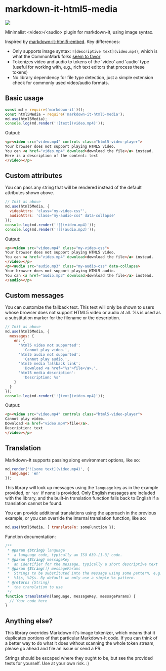 # markdown-it-html5-media
![](https://travis-ci.org/eloquence/markdown-it-html5-media.svg?branch=master)

Minimalist &lt;video>/&lt;audio> plugin for markdown-it, using image syntax.

Inspired by [markdown-it-html5-embed](https://github.com/cmrd-senya/markdown-it-html5-embed).
Key differences:

- Only supports image syntax: `![descriptive text](video.mp4)`, which is what
  the CommonMark folks [seem to favor](https://talk.commonmark.org/t/embedded-audio-and-video/)
- Tokenizes video and audio to tokens of the 'video' and 'audio' type (useful
  for working with, e.g., rich text editors that process these tokens)
- No library dependency for file type detection, just a simple extension check
  for commonly used video/audio formats.

## Basic usage

````javascript
const md = require('markdown-it')();
const html5Media = require('markdown-it-html5-media');
md.use(html5Media);
console.log(md.render('![text](video.mp4)'));
````

Output:

````html
<p><video src="video.mp4" controls class="html5-video-player">
Your browser does not support playing HTML5 video.
You can <a href="video.mp4" download>download the file</a> instead.
Here is a description of the content: text
</video></p>
````

## Custom attributes

You can pass any string that will be rendered instead of the default attributes shown above.

````javascript
// Init as above
md.use(html5Media, {
  videoAttrs: 'class="my-video-css"',
  audioAttrs: 'class="my-audio-css" data-collapse'
});
console.log(md.render('![](video.mp4)'));
console.log(md.render('![](audio.mp3)'));
````

Output:

````html
<p><video src="video.mp4" class="my-video-css">
Your browser does not support playing HTML5 video.
You can <a href="video.mp4" download>download the file</a> instead.
</video></p>
<p><audio src="audio.mp3" class="my-audio-css" data-collapse>
Your browser does not support playing HTML5 audio.
You can <a href="audio.mp3" download>download the file</a> instead.
</audio></p>
````

## Custom messages

You can customize the fallback text. This text will only be shown to users whose browser does not support HTML5 video or audio at all. %s is used as a substitution marker for the filename or the description.

````javascript
// Init as above
md.use(html5Media, {
  messages: {
    en: {
      'html5 video not supported':
        'Cannot play video.',
      'html5 audio not supported':
        'Cannot play audio.',
      'html5 media fallback link':
        'Download <a href="%s">file</a>.',
      'html5 media description':
        'Description: %s'      
    }
  }
});
console.log(md.render('![text](video.mp4)'));
````

Output:

````html
<p><video src="video.mp4" controls class="html5-video-player">
Cannot play video.
Download <a href="video.mp4">file</a>.
Description: text
</video></p>
````

## Translation

Markdown-It supports passing along environment options, like so:

````javascript
md.render('![some text](video.mp4)', {
  language: 'en'
});
````

This library will look up messages using the  `language` key as in the example provided, or `'en'` if none is provided. Only English messages are included with the library, and the built-in translation function falls back to English if a translation cannot be found.

You can provide additional translations using the approach in the previous example, or you can override the internal translation function, like so:

````javascript
md.use(html5Media, { translateFn: someFunction });
````

Function documentation:

````javascript
/**
 * @param {String} language
 *  a language code, typically an ISO 639-[1-3] code.
 * @param {String} messageKey
 *  an identifier for the message, typically a short descriptive text
 * @param {String[]} messageParams
 *  Strings to be substituted into the message using some pattern, e.g., %s or
 *  %1$s, %2$s. By default we only use a simple %s pattern.
 * @returns {String}
 *  the translation to use
 */
function translateFn(language, messageKey, messageParams) {
  // Your code here
}
````

## Anything else?

This library overrides Markdown-It's image tokenizer, which means that it
duplicates portions of that particular Markdown-It code. If you can think of a
better way to do what it does without scanning the whole token stream, please go
ahead and file an issue or send a PR.

Strings should be escaped where they ought to be, but see the provided tests
for yourself. Use at your own risk. :)
